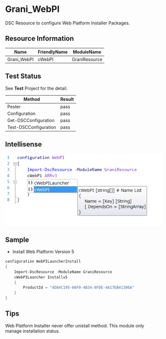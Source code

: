 Grani_WebPI
============

DSC Resource to configure Web Platform Installer Packages.

Resource Information
----

Name | FriendlyName | ModuleName 
-----|-----|-----
Grani_WebPI | cWebPI | GraniResource

Test Status
----

See **Test** Project for the detail.

Method | Result
----|----
Pester| pass
Configuration| pass
Get-DSCConfiguration| pass
Test-DSCConfiguration| pass

Intellisense
----

![](cWebPI.png)

Sample
----

- Install Web Platform Version 5

```powershell
configuration WebPILauncherInstall
{
    Import-DscResource -ModuleName GraniResource
    cWebPILauncher Installv5
    {
        ProductId = "4D84C195-86F0-4B34-8FDE-4A17EB41306A"
    }
}
```

Tips
----

Web Platform Installer never offer unistall method. This module only manage installation status.